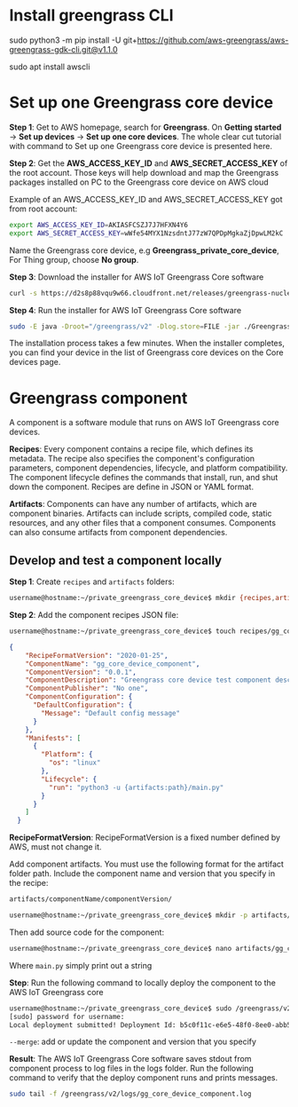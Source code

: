 # Install greengrass CLI

sudo python3 -m pip install -U git+https://github.com/aws-greengrass/aws-greengrass-gdk-cli.git@v1.1.0

sudo apt install awscli 

# Set up one Greengrass core device
**Step 1**:
Get to AWS homepage, search for **Greengrass**. On **Getting started** → **Set up devices** → **Set up one core devices**. The whole clear cut tutorial with command to Set up one Greengrass core device is presented here.

**Step 2**:
Get the **AWS_ACCESS_KEY_ID** and **AWS_SECRET_ACCESS_KEY** of the root account. Those keys will help download and map the Greengrass packages installed on PC to the Greengrass core device on AWS cloud

Example of an AWS_ACCESS_KEY_ID and AWS_SECRET_ACCESS_KEY got from root account:
```sh
export AWS_ACCESS_KEY_ID=AKIASFCSZJ7J7HFXN4Y6
export AWS_SECRET_ACCESS_KEY=wWfe54MYX1NzsdntJ77zW7QPDpMgkaZjDpwLM2kC
```
Name the Greengrass core device, e.g **Greengrass_private_core_device**, For Thing group, choose **No group**.

**Step 3**: Download the installer for AWS IoT Greengrass Core software
```sh
curl -s https://d2s8p88vqu9w66.cloudfront.net/releases/greengrass-nucleus-latest.zip > greengrass-nucleus-latest.zip && unzip greengrass-nucleus-latest.zip -d GreengrassInstaller
```
**Step 4**: Run the installer for AWS IoT Greengrass Core software

```sh
sudo -E java -Droot="/greengrass/v2" -Dlog.store=FILE -jar ./GreengrassInstaller/lib/Greengrass.jar --aws-region us-east-1 --thing-name Greengrass_private_core_device  --component-default-user ggc_user:ggc_group --provision true --setup-system-service true --deploy-dev-tools true
```
The installation process takes a few minutes. When the installer completes, you can find your device in the list of Greengrass core devices on the Core devices page.
# Greengrass component
A component is a software module that runs on AWS IoT Greengrass core devices. 

**Recipes**: Every component contains a recipe file, which defines its metadata. The recipe also specifies the component's configuration parameters, component dependencies, lifecycle, and platform compatibility. The component lifecycle defines the commands that install, run, and shut down the component. Recipes are define in JSON or YAML format.

**Artifacts**: Components can have any number of artifacts, which are component binaries. Artifacts can include scripts, compiled code, static resources, and any other files that a component consumes. Components can also consume artifacts from component dependencies.

## Develop and test a component locally

**Step 1**: Create ``recipes`` and ``artifacts`` folders:
```sh
username@hostname:~/private_greengrass_core_device$ mkdir {recipes,artifacts}
```
**Step 2**:
Add the component recipes JSON file:
```sh
username@hostname:~/private_greengrass_core_device$ touch recipes/gg_core_device_component.json
```
```json
{
    "RecipeFormatVersion": "2020-01-25",
    "ComponentName": "gg_core_device_component",
    "ComponentVersion": "0.0.1",
    "ComponentDescription": "Greengrass core device test component description",
    "ComponentPublisher": "No one",
    "ComponentConfiguration": {
      "DefaultConfiguration": {
        "Message": "Default config message"
      }
    },
    "Manifests": [
      {
        "Platform": {
          "os": "linux"
        },
        "Lifecycle": {
          "run": "python3 -u {artifacts:path}/main.py"
        }
      }
    ]
  }
```
**RecipeFormatVersion**: RecipeFormatVersion is a fixed number defined by AWS, must not change it.

Add component artifacts. You must use the following format for the artifact folder path. Include the component name and version that you specify in the recipe:

```sh
artifacts/componentName/componentVersion/
```
```sh
username@hostname:~/private_greengrass_core_device$ mkdir -p artifacts/gg_core_device_component/0.0.1
```
Then add source code for the component:

```sh
username@hostname:~/private_greengrass_core_device$ nano artifacts/gg_core_device_component/0.0.1/main.py
```
Where ``main.py`` simply print out a string

**Step**: Run the following command to locally deploy the component to the AWS IoT Greengrass core
```sh
username@hostname:~/private_greengrass_core_device$ sudo /greengrass/v2/bin/greengrass-cli deployment create --recipeDir $(pwd)/recipes --artifactDir $(pwd)/artifacts --merge "gg_core_device_component=0.0.1"
[sudo] password for username:
Local deployment submitted! Deployment Id: b5c0f11c-e6e5-48f0-8ee0-abb57c0682f3 #Result
```
``--merge``: add or update the component and version that you specify

**Result**: The AWS IoT Greengrass Core software saves stdout from component process to log files in the logs folder. Run the following command to verify that the deploy component runs and prints messages.

```sh
sudo tail -f /greengrass/v2/logs/gg_core_device_component.log
```
